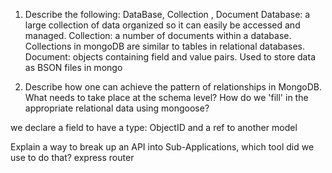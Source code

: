 1. Describe the following: DataBase, Collection , Document
Database: a large collection of data organized so it can easily be accessed and managed.
Collection: a number of documents within a database. Collections in mongoDB are similar to tables in relational databases.
Document: objects containing field and value pairs. Used to store data as BSON files in mongo

2. Describe how one can achieve the pattern of relationships in MongoDB. What needs to take place at 
the schema level? How do we 'fill' in the appropriate relational data using mongoose?

we declare a field to have a type: ObjectID and a ref to another model



Explain a way to break up an API into Sub-Applications, which tool did we use to do that?
express router 